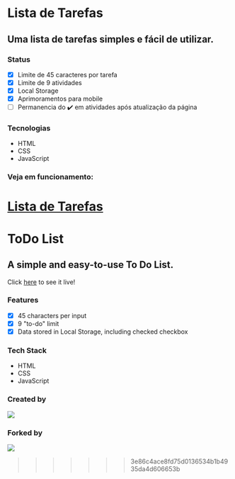
# Lista de Tarefas 
## Uma lista de tarefas simples e fácil de utilizar.

### Status
- [x] Limite de 45 caracteres por tarefa
- [x] Limite de 9 atividades 
- [x] Local Storage
- [x] Aprimoramentos para mobile
- [ ] Permanencia do ✔️ em atividades após atualização da página

### Tecnologias
- HTML
- CSS
- JavaScript


### Veja em funcionamento:
<a href="https://m0nicavaz.github.io/ToDoList/"> Lista de Tarefas </a>
=======
# ToDo List
## A simple and easy-to-use To Do List.
Click <a href="https://m0nicavaz.github.io/ToDoList/">here</a> to see it live!

### Features
- [x] 45 characters per input
- [x] 9 "to-do" limit
- [x] Data stored in Local Storage, including checked checkbox

### Tech Stack
- HTML
- CSS
- JavaScript

### Created by
<a href="https://www.linkedin.com/in/monica-vaz/"><img src="https://img.shields.io/badge/LinkedIn-Monica%20Vaz-blue?style=flat"> </img></a>


### Forked by
<a href="https://github.com/fcms14"><img src="https://img.shields.io/badge/GitHub-fcms14-yellow?style=flat"></a>
>>>>>>> 3e86c4ace8fd75d0136534b1b4935da4d606653b
